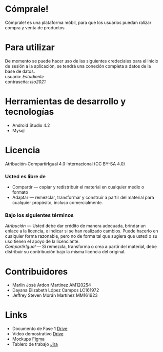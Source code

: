 # Cómprale!

Cómprale! es una plataforma móbil, para que los usuarios puedan ralizar compra y venta de productos

# Para utilizar
De momento se puede hacer uso de las siguientes credeciales para el inicio de sesión a la aplicación, se tendrá una conexión completa a datos de la base de datos.</br>
usuario: *Estudiante*</br>
contraseña: *iso2021*

# Herramientas de desarrollo y tecnologías
 - Android Studio 4.2
 - Mysql

# Licencia 
Atribución-CompartirIgual 4.0 Internacional (CC BY-SA 4.0) 
### Usted es libre de 
 - Compartir — copiar y redistribuir el material en cualquier medio o formato 
 - Adaptar — remezclar, transformar y construir a partir del material
para cualquier propósito, incluso comercialmente.

### Bajo los siguientes términos
_Atribución_ — Usted debe dar crédito de manera adecuada, brindar un enlace a la licencia, e indicar si se han realizado cambios. Puede hacerlo en cualquier forma razonable, pero no de forma tal que sugiera que usted o su uso tienen el apoyo de la licenciante.</br>
_CompartirIgual_ — Si remezcla, transforma o crea a partir del material, debe distribuir su contribución bajo la misma licencia del original.

# Contribuidores
- Marlin José Ardon Martinez AM120254
- Dayana Elizabeth López Campos LC161972
- Jeffrey Steven Morán Martínez MM161923

# Links

- Documento de Fase 1 [Drive](https://drive.google.com/file/d/1yH7MIYxgR-4j7YdUtgYYkTaYvy6ebyzK/view)
- Video demostrativo [Drive](https://drive.google.com/file/d/1ztX12ogQgrnp8bDNaaLFZnflYGZTCBjo/view?usp=sharing)
- Mockups [Figma](https://www.figma.com/file/QB7p4cMd8uEbqnqWgBoz3b/Aplicacion-Comprale?node-id=0%3A1)
- Tablero de trabajo [Jira](https://marlin403.atlassian.net/jira/software/projects/PIC/boards/2)
